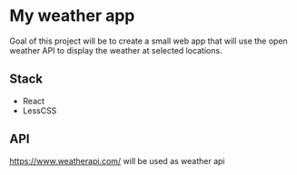 # My weather app
Goal of this project will be to create a small web app that will use the open weather API to display the weather at selected locations.
## Stack
- React
- LessCSS

## API 
https://www.weatherapi.com/ will be used as weather api
